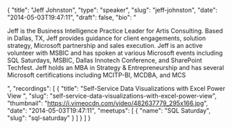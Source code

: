 {
  "title": "Jeff Johnston",
  "type": "speaker",
  "slug": "jeff-johnston",
  "date": "2014-05-03T19:47:11",
  "draft": false,
  "bio": "<p>Jeff is the Business Intelligence Practice Leader for Artis Consulting. Based in Dallas, TX, Jeff provides guidance for client engagements, solution strategy, Microsoft partnership and sales execution. Jeff is an active volunteer with MSBIC and has spoken at various Microsoft events including SQL Saturdays, MSBIC, Dallas Innotech Conference, and SharePoint Techfest. Jeff holds an MBA in Strategy & Entrepreneurship and has several Microsoft certifications including MCITP-BI, MCDBA, and MCS</p>",
  "recordings": [
    {
      "title": "Self-Service Data Visualizations with Excel Power View ",
      "slug": "self-service-data-visualizations-with-excel-power-view",
      "thumbnail": "https://i.vimeocdn.com/video/482637779_295x166.jpg",
      "date": "2014-05-03T19:47:11",
      "meetups": [
        {
          "name": "SQL Saturday",
          "slug": "sql-saturday"
        }
      ]
    }
  ]
}